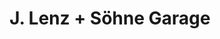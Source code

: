---
title: "J. Lenz + Söhne Garage"
url: /lenzerheide-lai/j-lenz-soehne-garage/
shop: Autowerkstatt
---